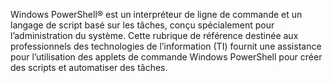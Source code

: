 <Token xmlns:xlink="http://www.w3.org/1999/xlink">Windows PowerShell® est un interpréteur de ligne de commande et un langage de script basé sur les tâches, conçu spécialement pour l’administration du système. Cette rubrique de référence destinée aux professionnels des technologies de l’information (TI) fournit une assistance pour l’utilisation des applets de commande Windows PowerShell pour créer des scripts et automatiser des tâches.</Token>

<!--HONumber=Apr16_HO1-->


